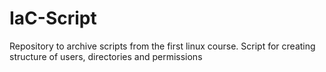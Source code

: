 # IaC-Script
Repository to archive scripts from the first linux course.
Script for creating structure of users, directories and permissions
